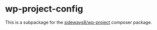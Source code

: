 # wp-project-config

This is a subpackage for the [sideways8/wp-project](http://github.com/sideways8/wp-project) composer package.
